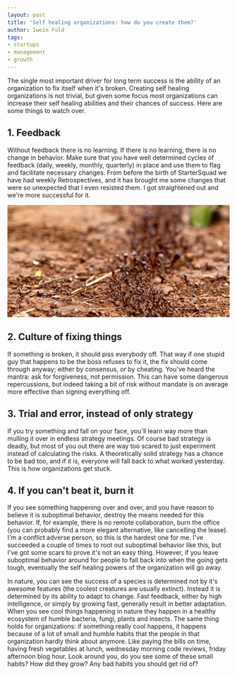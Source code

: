 ```yaml
---
layout: post
title: 'Self healing organizations: how do you create them?'
author: Iwein Fuld
tags:
- startups
- management
- growth
---
```


The single most important driver for long term success is the ability of an organization to fix itself when it's
broken. Creating self healing organizations is not trivial, but given some focus most organizations can increase their
self healing abilities and their chances of success. Here are some things to watch over.

## 1. Feedback
Without feedback there is no learning. If there is no learning, there is no change in behavior. Make sure that you have
well determined cycles of feedback (daily, weekly, monthly, quarterly) in place and use them to flag and facilitate
necessary changes. From before the birth of StarterSquad we have had weekly Retrospectives, and it has brought me some
changes that were so unexpected that I even resisted them. I got straightened out and we're more successful for it.

![Cut from Ant Highway by Thomas Stellmach](/assets/images/ant-highway.jpg)

## 2. Culture of fixing things
If something is broken, it should piss everybody off. That way if one stupid guy that happens to be the boss refuses
to fix it, the fix should come through anyway; either by consensus, or by cheating. You've heard the mantra: ask for
forgiveness, not permission. This can have some dangerous repercussions, but indeed taking a bit of risk without
mandate is on average more effective than signing everything off.

## 3. Trial and error, instead of only strategy
If you try something and fall on your face, you'll learn way more than mulling it over in endless strategy meetings.
Of course bad strategy is deadly, but most of you out there are way too scared to just experiment instead of
calculating the risks. A theoretically solid strategy has a chance to be bad too, and if it is,
everyone will fall back to what worked yesterday. This is how organizations get stuck.

## 4. If you can't beat it, burn it
If you see something happening over and over, and you have reason to believe it is suboptimal behavior, destroy the
means needed for this behavior. If, for example, there is no remote collaboration, burn the office (you can probably
find a more elegant alternative, like cancelling the lease).
 I'm a conflict adverse person, so this is the hardest one for me. I've succeeded a couple of times to root out
 suboptimal behavior like this, but I've got some scars to prove it's not an easy thing. However, if you leave
 suboptimal behavior around for people to fall back into when the going gets tough, eventually
 the self healing powers of the organization will go away.

In nature, you can see the success of a species is determined not by it's awesome features (the coolest creatures are
 usually extinct). Instead it is determined by its ability to adapt to change. Fast feedback,
 either by high intelligence, or simply by growing fast, generally result in better adaptation. When you see cool
 things happening in nature they happen in a healthy ecosystem of humble bacteria, fungi,
 plants and insects. The same thing holds for organizations: if something really cool happens,
 it happens because of a lot of small and humble habits that the people in that organization hardly think about
 anymore. Like paying the bills on time, having fresh vegetables at lunch, wednesday morning code reviews,
 friday afternoon blog hour. Look around you, do you see some of these small habits? How did they grow? Any bad
 habits you should get rid of?